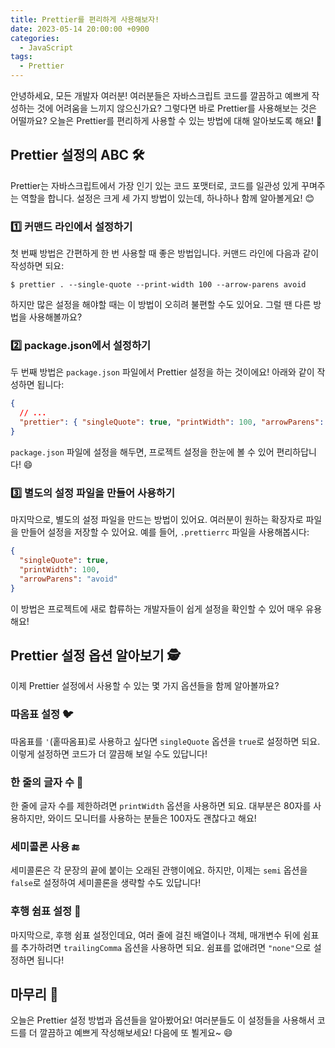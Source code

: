 ```yaml
---
title: Prettier를 편리하게 사용해보자!
date: 2023-05-14 20:00:00 +0900
categories:
  - JavaScript
tags:
  - Prettier
---
```


안녕하세요, 모든 개발자 여러분! 여러분들은 자바스크립트 코드를 깔끔하고 예쁘게 작성하는 것에 어려움을 느끼지 않으신가요? 그렇다면 바로 Prettier를 사용해보는 것은 어떨까요? 오늘은 Prettier를 편리하게 사용할 수 있는 방법에 대해 알아보도록 해요! 🌈

## Prettier 설정의 ABC 🛠

Prettier는 자바스크립트에서 가장 인기 있는 코드 포맷터로, 코드를 일관성 있게 꾸며주는 역할을 합니다. 설정은 크게 세 가지 방법이 있는데, 하나하나 함께 알아볼게요! 😊

### 1️⃣ 커맨드 라인에서 설정하기
첫 번째 방법은 간편하게 한 번 사용할 때 좋은 방법입니다. 커맨드 라인에 다음과 같이 작성하면 되요:
```shell
$ prettier . --single-quote --print-width 100 --arrow-parens avoid
```
하지만 많은 설정을 해야할 때는 이 방법이 오히려 불편할 수도 있어요. 그럴 땐 다른 방법을 사용해볼까요?

### 2️⃣ package.json에서 설정하기
두 번째 방법은 `package.json` 파일에서 Prettier 설정을 하는 것이에요! 아래와 같이 작성하면 됩니다:
```json
{
  // ...
  "prettier": { "singleQuote": true, "printWidth": 100, "arrowParens": "avoid" }
}
```
`package.json` 파일에 설정을 해두면, 프로젝트 설정을 한눈에 볼 수 있어 편리하답니다! 😄

### 3️⃣ 별도의 설정 파일을 만들어 사용하기
마지막으로, 별도의 설정 파일을 만드는 방법이 있어요. 여러분이 원하는 확장자로 파일을 만들어 설정을 저장할 수 있어요. 예를 들어, `.prettierrc` 파일을 사용해봅시다:
```json
{
  "singleQuote": true,
  "printWidth": 100,
  "arrowParens": "avoid"
}
```
이 방법은 프로젝트에 새로 합류하는 개발자들이 쉽게 설정을 확인할 수 있어 매우 유용해요!

## Prettier 설정 옵션 알아보기 🕵️

이제 Prettier 설정에서 사용할 수 있는 몇 가지 옵션들을 함께 알아볼까요?

### 따옴표 설정 🐦
따옴표를 `'`(홑따옴표)로 사용하고 싶다면 `singleQuote` 옵션을 `true`로 설정하면 되요. 이렇게 설정하면 코드가 더 깔끔해 보일 수도 있답니다!

### 한 줄의 글자 수 📏
한 줄에 글자 수를 제한하려면 `printWidth` 옵션을 사용하면 되요. 대부분은 80자를 사용하지만, 와이드 모니터를 사용하는 분들은 100자도 괜찮다고 해요!

### 세미콜론 사용 🔚
세미콜론은 각 문장의 끝에 붙이는 오래된 관행이에요. 하지만, 이제는 `semi` 옵션을 `false`로 설정하여 세미콜론을 생략할 수도 있답니다!

### 후행 쉼표 설정 🚀
마지막으로, 후행 쉼표 설정인데요, 여러 줄에 걸친 배열이나 객체, 매개변수 뒤에 쉼표를 추가하려면 `trailingComma` 옵션을 사용하면 되요. 쉼표를 없애려면 `"none"`으로 설정하면 됩니다!

## 마무리 🌟
오늘은 Prettier 설정 방법과 옵션들을 알아봤어요! 여러분들도 이 설정들을 사용해서 코드를 더 깔끔하고 예쁘게 작성해보세요! 다음에 또 뵐게요~ 😄
